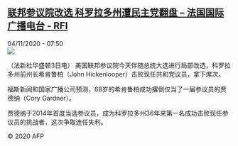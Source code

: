 <!--1604476495000-->
[联邦参议院改选 科罗拉多州遭民主党翻盘 – 法国国际广播电台 - RFI](http://www.rfi.fr//cn/contenu/20201104-%E8%81%94%E9%82%A6%E5%8F%82%E8%AE%AE%E9%99%A2%E6%94%B9%E9%80%89-%E7%A7%91%E7%BD%97%E6%8B%89%E5%A4%9A%E5%B7%9E%E9%81%AD%E6%B0%91%E4%B8%BB%E5%85%9A%E7%BF%BB%E7%9B%98)
------

<div>04/11/2020 - 07:50</div><img src="https://s.rfi.fr/media/display/2095f190-1e71-11eb-b749-005056bff430/w:310/p:16x9/int0011b.201104145004.jpg"><div class="t-content__body u-clearfix"><p>（法新社华盛顿3日电）    美国联邦参议院今天伴随总统大选进行局部改选，科罗拉多州前州长希肯鲁柏（John Hickenlooper）击败现任共和党议员，拿下席次。</p><p>    福斯新闻和国家广播公司预测，68岁的希肯鲁柏成功撂倒仅当了一届参议员的贾德纳（Cory Gardner）。</p><p>    贾德纳于2014年首度当选参议员，成为科罗拉多州36年来第一名成功击败现任参议员的挑战者，这次争取连任失利。</p><p class="t-copyright">© 2020 AFP</p>        </div>
